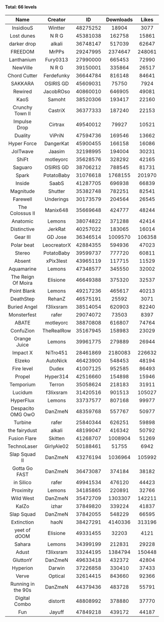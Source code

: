 #### Total: 66 levels

| Name | Creator | ID | Downloads | Likes |
|:---:|:---:|:---:|:---:|:---:|
| InsidiouS | Wintter | 48275252 | 18904 | 3077
| Lost dunes | N R G | 45381038 | 162758 | 15861
| darker drop | alkali | 36748147 | 517039 | 62647
| FREEDOM | MrPPs | 29247995 | 2374647 | 248061
| Lanthanium | Fury0313 | 27990000 | 665453 | 72990
| NewVille | N R G | 39150001 | 335864 | 26517
| Chord Cutter | Ferdefunky | 36644784 | 816148 | 84641
| SAKKARA | OSIRIS GD | 45609031 | 75750 | 7924
| Rewired | JacobROso | 40860010 | 646905 | 49081
| KaoS | Samoht | 38520306 | 193417 | 22160
| Crunchy Town II | CastriX | 36377333 | 187240 | 22153
| Impulse Drop  | Cirtrax | 49540012 | 79927 | 10521
| Duality | ViPriN | 47594736 | 169546 | 13662
| Hyper Force | DangerKat | 45900455 | 166158 | 16086
| JolTwave | Jaasim | 32198995 | 194004 | 30231
| ShiFt | motleyorc | 35628576 | 328292 | 42165
| Saguaro | OSIRIS GD | 38706212 | 788545 | 81731
| Spark | PotatoBaby | 31076618 | 1768155 | 201970
| Inside | SaabS | 41287705 | 696938 | 66839
| Magnitude | Shutter | 35382748 | 782251 | 82541
| Farewell | Underings | 30173579 | 204564 | 26545
| The Colossus II | Manix648 | 35669648 | 424777 | 48244
| Anatomic | Lemons | 38074822 | 371288 | 42414
| Distinctive | JerkRat | 40257022 | 183065 | 16014
| Gear III | GD Jose | 36346514 | 1009570 | 106358
| Polar beat | LeocreatorX | 42884355 | 594936 | 47023
| Stereo | PotatoBaby | 39599737 | 777720 | 60811
| Absent | xPix3lest | 43965119 | 117715 | 11529
| Aquamarine | Lemons | 47348577 | 345550 | 32002
| The Reign Of Moira | Elisione | 46649388 | 375320 | 32537
| Point Blank | Lemons | 49217236 | 465617 | 40213
| DeathStep | RehanZ | 46575191 | 25592 | 3071
| Buried Angel | f3lixsram | 38514054 | 620903 | 82240
| Monsterfest | rafer | 29074072 | 73503 | 8397
| ABATE | motleyorc | 38870808 | 616807 | 74764
| ConfuZion | TheRealRow | 35167945 | 158983 | 23029
| Orange Juice | Lemons | 39961775 | 279889 | 26944
| Impact X | NiTro451 | 28461869 | 2180083 | 226632
| Elzeko | AutoNick | 46423900 | 548453 | 48194
| Fire level | Dudex | 41007125 | 952585 | 86493
| Propel | Hyper314 | 42516660 | 154898 | 15946
| Temporium | Terron | 35058624 | 218183 | 31911
| Lucidum | f3lixsram | 31420516 | 901513 | 105027
| HyperFlux | Lemons | 33737577 | 807168 | 99977
| Despacito OMG OwO | DanZmeN | 48359768 | 557767 | 50977
| Turbine | rafer | 25840344 | 626251 | 59898
| the fairydust | alkali | 48199047 | 416342 | 50792
| Fusion Flare | Skitten | 41268707 | 1008904 | 51269
| TechnoLaser | GirlyAle02 | 50188461 | 51755 | 6942
| Slap Squad II | DanZmeN | 43276194 | 1036964 | 105992
| Gotta Go FAST | DanZmeN | 36473087 | 374184 | 38182
| in Silico | rafer | 49941534 | 476120 | 44423
| Proximity | Lemons | 34185865 | 220891 | 32766
| Wild West | DanZmeN | 35472709 | 1303307 | 142211
| KaIZo | izhar | 37849820 | 339224 | 41837
| Slap Squad | DanZmeN | 37842055 | 548229 | 66595
| Extinction | haoN | 38427291 | 4140336 | 313196
| yeet of dOOM | Elisione | 49331455 | 32203 | 4121
| Sahara | Lemons | 34399199 | 212831 | 29228
| Adust | f3lixsram | 33244195 | 1384794 | 150448
| GluttonY | DanZmeN | 49633418 | 432372 | 42804
| Hyperion | Darwin | 37226858 | 330410 | 37433
| Verve | Optical | 32614415 | 843660 | 92366
| Running in the 90s | DanZmeN | 44379436 | 483728 | 55791
| Digital Combo | distortt | 48808992 | 378880 | 37770
| Fun | Jayuff | 47849218 | 439172 | 44187
